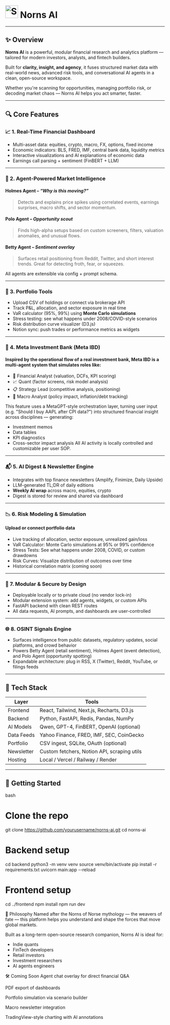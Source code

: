 # <img width="40" height="40" alt="Screenshot 2025-07-12 at 02 12 51" src="https://github.com/user-attachments/assets/34a56406-36da-48e9-ade1-24733d13a9fd" /> Norns AI 

---

## ✨ Overview

**Norns AI** is a powerful, modular financial research and analytics platform — tailored for modern investors, analysts, and fintech builders.

Built for **clarity, insight, and agency**, it fuses structured market data with real-world news, advanced risk tools, and conversational AI agents in a clean, open-source workspace.  

Whether you're scanning for opportunities, managing portfolio risk, or decoding market chaos — Norns AI helps you act smarter, faster.

---

## 🔍 Core Features

### 📈 1. Real-Time Financial Dashboard
- Multi-asset data: equities, crypto, macro, FX, options, fixed income
- Economic indicators: BLS, FRED, IMF, central bank data, liquidity metrics
- Interactive visualizations and AI explanations of economic data
- Earnings call parsing + sentiment (FinBERT + LLM)

---

### 🧠 2. Agent-Powered Market Intelligence

#### **Holmes Agent** – *“Why is this moving?”*
> Detects and explains price spikes using correlated events, earnings surprises, macro shifts, and sector momentum.

#### **Polo Agent** – *Opportunity scout*
> Finds high-alpha setups based on custom screeners, filters, valuation anomalies, and unusual flows.

#### **Betty Agent** – *Sentiment overlay*
> Surfaces retail positioning from Reddit, Twitter, and short interest trends. Great for detecting froth, fear, or squeezes.

All agents are extensible via config + prompt schema.

---

### 💼 3. Portfolio Tools

- Upload CSV of holdings or connect via brokerage API
- Track P&L, allocation, and sector exposure in real time
- VaR calculator (95%, 99%) using **Monte Carlo simulations**
- Stress testing: see what happens under 2008/COVID-style scenarios
- Risk distribution curve visualizer (D3.js)
- Notion sync: push trades or performance metrics as widgets

---

### 🏦 4. Meta Investment Bank (Meta IBD)
#### Inspired by the operational flow of a real investment bank, Meta IBD is a multi-agent system that simulates roles like:

- 🧠 Financial Analyst (valuation, DCFs, KPI scoring)
- 📈 Quant (factor screens, risk model analysis)
- 📋 Strategy Lead (competitive analysis, positioning)
- 🧾 Macro Analyst (policy impact, inflation/debt tracking)

This feature uses a MetaGPT-style orchestration layer, turning user input (e.g. "Should I buy AAPL after CPI data?") into structured financial insight across disciplines — generating:
- Investment memos
- Data tables
- KPI diagnostics
- Cross-sector impact analysis
All AI activity is locally controlled and customizable per user SOP.

---

### 📬 5. AI Digest & Newsletter Engine

- Integrates with top finance newsletters (Amplify, Finimize, Daily Upside)
- LLM-generated TL;DR of daily editions
- **Weekly AI wrap** across macro, equities, crypto
- Digest is stored for review and shared via dashboard

---

### 📉 6. Risk Modeling & Simulation
#### Upload or connect portfolio data

- Live tracking of allocation, sector exposure, unrealized gain/loss
- VaR Calculator: Monte Carlo simulations at 95% or 99% confidence
- Stress Tests: See what happens under 2008, COVID, or custom drawdowns
- Risk Curves: Visualize distribution of outcomes over time
- Historical correlation matrix (coming soon)

---

### 🔐 7. Modular & Secure by Design

- Deployable locally or to private cloud (no vendor lock-in)
- Modular extension system: add agents, widgets, or custom APIs
- FastAPI backend with clean REST routes
- All data requests, AI prompts, and dashboards are user-controlled
  
---

### 🌐 8. OSINT Signals Engine

- Surfaces intelligence from public datasets, regulatory updates, social platforms, and crowd behavior  
- Powers Betty Agent (retail sentiment), Holmes Agent (event detection), and Polo Agent (opportunity spotting)  
- Expandable architecture: plug in RSS, X (Twitter), Reddit, YouTube, or filings feeds  

---

## 🧰 Tech Stack

| Layer        | Tools                                      |
|--------------|--------------------------------------------|
| Frontend     | React, Tailwind, Next.js, Recharts, D3.js  |
| Backend      | Python, FastAPI, Redis, Pandas, NumPy       |
| AI Models    | Qwen, GPT-4, FinBERT, OpenAI (optional)     |
| Data Feeds   | Yahoo Finance, FRED, IMF, SEC, CoinGecko    |
| Portfolio    | CSV ingest, SQLite, OAuth (optional)        |
| Newsletter   | Custom fetchers, Notion API, scraping utils |
| Hosting      | Local / Vercel / Railway / Render           |

---

## 🚀 Getting Started

bash
# Clone the repo
git clone https://github.com/yourusername/norns-ai.git
cd norns-ai

# Backend setup
cd backend
python3 -m venv venv
source venv/bin/activate
pip install -r requirements.txt
uvicorn main:app --reload

# Frontend setup
cd ../frontend
npm install
npm run dev

🧠 Philosophy
Named after the Norns of Norse mythology — the weavers of fate — this platform helps you understand and shape the forces that move global markets.

Built as a long-term open-source research companion, Norns AI is ideal for:
- Indie quants
- FinTech developers
- Retail investors
- Investment researchers
- AI agents engineers

🛠 Coming Soon
Agent chat overlay for direct financial Q&A

PDF export of dashboards

Portfolio simulation via scenario builder

Macro newsletter integration

TradingView-style charting with AI annotations
